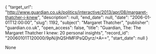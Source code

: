 {
  "target_url": "http://www.guardian.co.uk/politics/interactive/2013/apr/08/margaret-thatcher-i-knew", 
  "description": null, 
  "end_date": null, 
  "date": "2006-01-01T12:00:00", 
  "slug": 1192, 
  "subject": "Margaret Thatcher", 
  "publisher": "guardian.co.uk", 
  "open_access": false, 
  "title": "Guardian, The: The Margaret Thatcher I knew: 20 personal insights", 
  "record_id": "20060101T120000/9pN/jhQSHMFlPsQDyrz/+A==", 
  "start_date": null
}

None